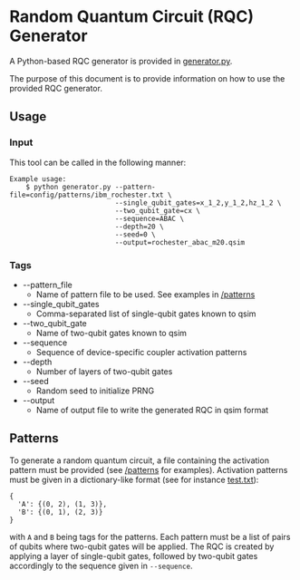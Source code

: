 # Random Quantum Circuit (RQC) Generator

A Python-based RQC generator is provided in [generator.py](/python/circuits/generator.py).

The purpose of this document is to provide information on how to use the provided
RQC generator.

## Usage

### Input

This tool can be called in the following manner:
```
Example usage:
    $ python generator.py --pattern-file=config/patterns/ibm_rochester.txt \
                          --single_qubit_gates=x_1_2,y_1_2,hz_1_2 \
                          --two_qubit_gate=cx \
                          --sequence=ABAC \
                          --depth=20 \
                          --seed=0 \
                          --output=rochester_abac_m20.qsim
```

### Tags
* --pattern_file
    * Name of pattern file to be used. See examples in [/patterns](/patterns)
* --single_qubit_gates
    * Comma-separated list of single-qubit gates known to qsim
* --two_qubit_gate
    * Name of two-qubit gates known to qsim
* --sequence
    * Sequence of device-specific coupler activation patterns
* --depth
    * Number of layers of two-qubit gates
* --seed
    * Random seed to initialize PRNG
* --output
    * Name of output file to write the generated RQC in qsim format

## Patterns

To generate a random quantum circuit, a file containing the activation pattern
must be provided (see [/patterns](/patterns) for examples). Activation patterns
must be given in a dictionary-like format (see for instance
[test.txt](/patterns/test.txt)):
```
{
  'A': {(0, 2), (1, 3)},
  'B': {(0, 1), (2, 3)}
}
```
with `A` and `B` being tags for the patterns. Each pattern must be a list of
pairs of qubits where two-qubit gates will be applied. The RQC is created by
applying a layer of single-qubit gates, followed by two-qubit gates accordingly
to the sequence given in `--sequence`.
